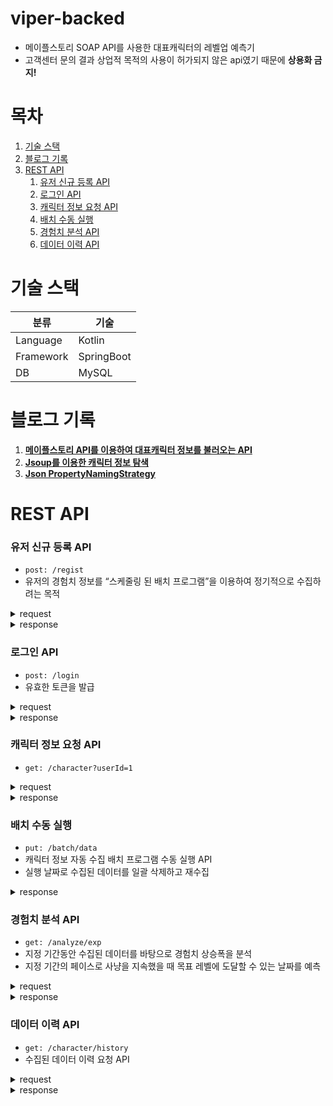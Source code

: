 # viper-backed

- 메이플스토리 SOAP API를 사용한 대표캐릭터의 레벨업 예측기
- 고객센터 문의 결과 상업적 목적의 사용이 허가되지 않은 api였기 때문에 **상용화 금지!**

# 목차
1. [기술 스택](https://github.com/gaon-park/viper-backend/blob/master/README.md#%EA%B8%B0%EC%88%A0-%EC%8A%A4%ED%83%9D)
2. [블로그 기록](https://github.com/gaon-park/viper-backend/blob/master/README.md#%EB%B8%94%EB%A1%9C%EA%B7%B8-%EA%B8%B0%EB%A1%9D)
3. [REST API](https://github.com/gaon-park/viper-backend/blob/master/README.md#rest-api)
    1. [유저 신규 등록 API](https://github.com/gaon-park/viper-backend/blob/master/README.md#%EC%9C%A0%EC%A0%80-%EC%8B%A0%EA%B7%9C-%EB%93%B1%EB%A1%9D-api)
    2. [로그인 API](https://github.com/gaon-park/viper-backend/blob/master/README.md#%EB%A1%9C%EA%B7%B8%EC%9D%B8-api)
    3. [캐릭터 정보 요청 API](https://github.com/gaon-park/viper-backend/blob/master/README.md#%EC%BA%90%EB%A6%AD%ED%84%B0-%EC%A0%95%EB%B3%B4-%EC%9A%94%EC%B2%AD-api)
    4. [배치 수동 실행](https://github.com/gaon-park/viper-backend/blob/master/README.md#%EB%B0%B0%EC%B9%98-%EC%88%98%EB%8F%99-%EC%8B%A4%ED%96%89)
    5. [경험치 분석 API](https://github.com/gaon-park/viper-backend/blob/master/README.md#%EA%B2%BD%ED%97%98%EC%B9%98-%EB%B6%84%EC%84%9D-api)
    6. [데이터 이력 API](https://github.com/gaon-park/viper-backend/blob/master/README.md#%EB%8D%B0%EC%9D%B4%ED%84%B0-%EC%9D%B4%EB%A0%A5-api)

# 기술 스택
<table>
    <thead>
        <tr>
            <th>분류</th>
            <th>기술</th>
        </tr>
    </thead>
    <tbody>
        <tr>
            <td>Language</td>
            <td>Kotlin</td>
        </tr>
        <tr>
            <td>Framework</td>
            <td>SpringBoot</td>
        </tr>
        <tr>
            <td>DB</td>
            <td>MySQL</td>
        </tr>
    </tbody>
</table>


# 블로그 기록

1. **[메이플스토리 API를 이용하여 대표캐릭터 정보를 불러오는 API](https://ondol-diary.tistory.com/3)**
2. **[Jsoup를 이용한 캐릭터 정보 탐색](https://ondol-diary.tistory.com/4)**
3. **[Json PropertyNamingStrategy](https://ondol-diary.tistory.com/5)**

# REST API

### 유저 신규 등록 API
- `post: /regist`
- 유저의 경험치 정보를 “스케줄링 된 배치 프로그램”을 이용하여 정기적으로 수집하려는 목적

<details>
<summary>request</summary>
<div markdown="1">

```json
{
    "accountId": "넥슨 홈페이지에서 알 수 있는 계정 ID", // 확인 방법은 블로그 기록 참고
    "email": "dol@gmail.com", // 이메일 ID 
    "password": "qwer", // 비밀번호
    "confirmPassword": "qwer", // 비밀번호 확인
    "terms": true // 정보 수집 동의
}
```

</div>
</details>

<details>
<summary>response</summary>
<div markdown="1">

```json
{
    "jwt_token": "eyJhbGciOiJIUzI1NiJ9.eyJzdWIiOiJkb2xAZ21haWwuY29tIiwicm9sZXMiOlsiUk9MRV9VU0VSIl0sImlhdCI6MTY5NDg2NzM4NSwiZXhwIjoxNjk0ODY5MTg1fQ.D1Qj12Vqc1jeOoXb2YJ5A8sjd_AHzqCBQREg2NOtRw8"
}
```

</div>

</details>


### 로그인 API
- `post: /login`
- 유효한 토큰을 발급
<details>
<summary>request</summary>
<div markdown="1">

```json
{
    "email": "dol@gmail.com", // 이메일 ID
    "password": "qwer" // 비밀번호
}
```

</div>
</details>

<details>
<summary>response</summary>
<div markdown="1">

```json
{
    "jwt_token": "eyJhbGciOiJIUzI1NiJ9.eyJzdWIiOiJkb2xAZ21haWwuY29tIiwicm9sZXMiOlsiUk9MRV9VU0VSIl0sImlhdCI6MTY5NDg2NzM4NSwiZXhwIjoxNjk0ODY5MTg1fQ.D1Qj12Vqc1jeOoXb2YJ5A8sjd_AHzqCBQREg2NOtRw8"
}
```

</div>
</details>

### 캐릭터 정보 요청 API 
- `get: /character?userId=1`

<details>
<summary>request</summary>

<div markdown="1">

- parameter: userId (DB 등록된 유저의 pk)

</div>

</details>

<details>
<summary>response</summary>
<div markdown="1">

```json
{
    "avatar_img_url": "http://avatar.maplestory.nexon.com/Character/BMEALBGIOAHHIICCMOLCFNFKFLBLFMKPNGPBLMCKIGGHEFMKJOJOBHCFBCJNAAIELNHCBHBMFLBGONPBNDBIOEPKGPCABLDLCODBOLBGPHKAPPFCKNGBMBIPCEAFNIEKDKIBOGNIPAALJBBAJHBDELMNHAINLFLLOINKFILNENLPKCBILDIOHFJEMNAOBNFHKMEPPEHKPAMDMJAJPACFPMGGMCBFFLELJLGPDJNMHOFHPFGCBLDCIOECPFICDDKM.png",
	// 아바타 이미지 cdn link
    "world_name": "리부트", // 월드
    "character_name": "뽀돌", // 캐릭터 닉네임
    "lev": 278, // 캐릭터 레벨
    "exp": 3791080069971, // 캐릭터 보유 경험치
    "job": "해적", // 캐릭터 직업군
    "job_detail": "바이퍼", // 캐릭터 세부 직업
    "pop": 56, // 캐릭터 인기도
    "total_rank": 14006, // 캐릭터 전체 월드 랭킹
    "world_rank": 10324 // 캐릭터 월드 랭킹
}
```

</div>

</details>

### 배치 수동 실행
- `put: /batch/data`
- 캐릭터 정보 자동 수집 배치 프로그램 수동 실행 API
- 실행 날짜로 수집된 데이터를 일괄 삭제하고 재수집

<details>
<summary>response</summary>
<div markdown="1">

```
ok
```

</div>
</details>

### 경험치 분석 API
- `get: /analyze/exp`
- 지정 기간동안 수집된 데이터를 바탕으로 경험치 상승폭을 분석
- 지정 기간의 페이스로 사냥을 지속했을 때 목표 레벨에 도달할 수 있는 날짜를 예측

<details>
<summary>request</summary>
<div markdown="1">

```json
{
    "userId": 1, // DB 등록된 유저의 pk
    "startDate": "2023-09-15", // 페이스 분석 시작 일자
    "endDate": "2023-09-16", // 페이스 분석 마지막 일자
    "targetLev": 280 // 달성하고자 하는 레벨
}

```

</div>
</details>

<details>
<summary>response</summary>
<div markdown="1">

> error 응답

- 수집된 데이터로 페이스(상승폭)를 분석할 수 없는 경우

```json
{
    "error": true,
    "message": "경험치 데이터가 쌓이지 않아 계산이 불가합니다."
}

```

> 정상 응답

```json
{
    "total_duration": 1, // 페이스 분석에 사용된 기간의 길이
    "avg_exp": 14080000000, // 평균 경험치 상승치
    "avg_exp_percent": 0, // 평균 경험치 상승치(%)
    "target_lev": 280, // 목표 레벨
    "remain_exp_for_target_lev": 33869708042158, // 목표 레벨까지 남은 경험치
    "remain_days_for_target_lev": 2406, // 목표 레벨까지 남은 기간의 길이
    "exp_percent_for_target_lev": 79.42785723000222, // 목표 레벨까지 남은 경험치(%)
    "completion_date": "2030-04-18" // 달성 일자 (예측값)
}
```
```json
{
    "total_duration": 1,
    "avg_exp": 14080000000,
    "avg_exp_percent": 0,
    "target_lev": 290,
    "remain_exp_for_target_lev": 996979461309219,
    "remain_days_for_target_lev": 70808,
    "exp_percent_for_target_lev": 11.59558144026126,
    "completion_date": "2217-07-29"
}
```
```json
{
    "total_duration": 1,
    "avg_exp": 14080000000,
    "avg_exp_percent": 0,
    "target_lev": 300,
    "remain_exp_for_target_lev": 9970006377507102,
    "remain_days_for_target_lev": 708097,
    "exp_percent_for_target_lev": 1.2946430879619548,
    "completion_date": "3962-05-31"
}
```

</div>
</details>

### 데이터 이력 API
- `get: /character/history`
- 수집된 데이터 이력 요청 API

<details>
<summary>request</summary>
<div markdown="1">

```json
{
    "userId": 1 // DB 등록된 유저의 pk
}
```

</div>
</details>

<details>
<summary>response</summary>
<div markdown="1">

```json
{
    "expHistory": [
        {
            "lev": 278,
            "exp": 3804080069971,
            "target_lev": 300,
            "exp_percent_for_next_lev": 21.204578958618477,
            "exp_percent_for_target_lev": 1.2946430879619548,
            "date": "2023-09-16"
        }
    ],
    "worldRankHistory": [
        {
            "rank": 10324,
            "date": "2023-09-16"
        }
    ],
    "totalRankHistory": [
        {
            "rank": 14006,
            "date": "2023-09-16"
        }
    ],
    "popHistory": [
        {
            "pop": 56,
            "date": "2023-09-16"
        }
    ]
}
```

</div>
</details>
